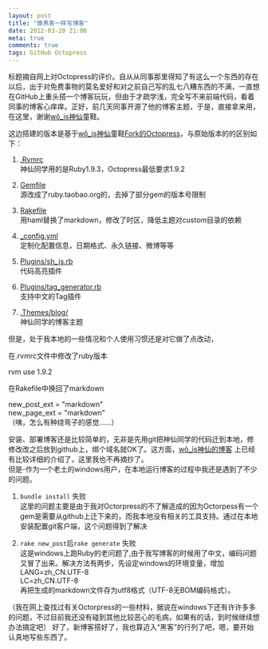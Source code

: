 ```yaml
---
layout: post
title: "像黑客一样写博客"
date: 2012-03-20 21:00
meta: true
comments: true
tags: GitHub Octopress 
---
```

标题摘自网上对Octopress的评价。自从从同事那里得知了有这么一个东西的存在以后，出于对免费事物的莫名爱好和对之前自己写的乱七八糟东西的不满，一直想在GitHub上重头搭一个博客玩玩，但由于才疏学浅，完全写不来前端代码，看着同事的博客心痒痒。正好，前几天同事开源了他的博客主题，于是，直接拿来用，在这里，谢谢[wǒ_is神仙](http://mrzhang.me/ "wǒ_is神仙")童鞋。  
<!--more-->
这边搭建的版本是基于[wǒ_is神仙](http://mrzhang.me/ "wǒ_is神仙")童鞋[Fork的Octopress](https://github.com/jsw0528/octopress/tree/mrzhang_me/)，与原始版本的的区别如下：  

1. [.Rvmrc](https://github.com/jsw0528/octopress/blob/mrzhang_me/.rvmrc)  
神仙同学用的是Ruby1.9.3，Octopress最低要求1.9.2

2. [Gemfile](https://github.com/jsw0528/octopress/blob/mrzhang_me/Gemfile)  
源改成了ruby.taobao.org的，去掉了部分gem的版本号限制

3. [Rakefile](https://github.com/jsw0528/octopress/blob/mrzhang_me/Rakefile)  
用haml替换了markdown，修改了时区，降低主题对custom目录的依赖

4. [_config.yml](https://github.com/jsw0528/octopress/blob/mrzhang_me/_config.yml)  
定制化配置信息，日期格式、永久链接、微博等等

5. [Plugins/sh_js.rb](https://github.com/jsw0528/octopress/blob/mrzhang_me/plugins/sh_js.rb)  
代码高亮插件

6. [Plugins/tag_generator.rb](https://github.com/jsw0528/octopress/blob/mrzhang_me/plugins/tag_generator.rb)  
支持中文的Tag插件

7. [.Themes/blog/](https://github.com/jsw0528/octopress/blob/mrzhang_me/.themes/blog/)  
神仙同学的博客主题  

但是，处于我本地的一些情况和个人使用习惯还是对它做了点改动，

在.rvmrc文件中修改了ruby版本  

rvm use 1.9.2

在Rakefile中换回了markdown  

new_post_ext = "markdown"  
new_page_ext = "markdown"  
（咦，怎么有种绕弯子的感觉……）

安装、部署博客还是比较简单的，无非是先用git把神仙同学的代码迁到本地，修修改改之后放到github上，绑个域名就OK了。这方面，[wǒ_is神仙的博客](http://mrzhang.me/blog/blog-equals-github-plus-octopress.html) 上已经有比较详细的介绍了，这里我也不再摘抄了。  
但是-作为一个老土的windows用户，在本地运行博客的过程中我还是遇到了不少的问题。

1. `bundle install` 失败  
这里的问题主要是由于我对Octorpress的不了解造成的因为Octorpess有一个gem是需要从github上迁下来的，而我本地没有相关的工具支持。通过在本地安装配置git客户端，这个问题得到了解决

2. `rake new_post`后`rake generate` 失败  
这是windows上跑Ruby的老问题了,由于我写博客的时候用了中文，编码问题又冒了出来。解决方法有两步，先设定windows的环境变量，增加  
LANG=zh_CN.UTF-8  
LC=zh_CN.UTF-8  
再把生成的markdown文件存为utf8格式（UTF-8无BOM编码格式）。

（我在网上查找过有关Octorpress的一些材料，据说在windows下还有许许多多的问题，不过目前我还没有碰到其他比较恶心的毛病，如果有的话，到时候继续想办法搞定吧）
好了，新博客搭好了，我也算迈入“黑客”的行列了吧，嗯，要开始认真地写些东西了。

